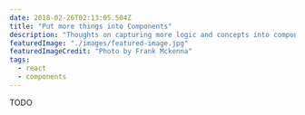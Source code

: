 ```yaml
---
date: 2018-02-26T02:13:05.504Z
title: "Put more things into Components"
description: "Thoughts on capturing more logic and concepts into components."
featuredImage: "./images/featured-image.jpg"
featuredImageCredit: "Photo by Frank Mckenna"
tags:
  - react
  - components
---
```


TODO